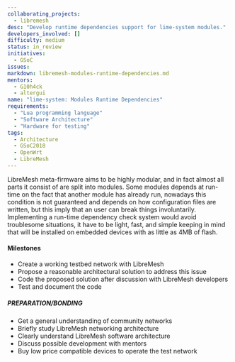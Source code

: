 ```yaml
---
collaborating_projects:
  - libremesh
desc: "Develop runtime dependencies support for lime-system modules."
developers_involved: []
difficulty: medium
status: in_review
initiatives:
  - GSoC
issues:
markdown: libremesh-modules-runtime-dependencies.md
mentors:
  - G10h4ck
  - altergui
name: "lime-system: Modules Runtime Dependencies"
requirements:
  - "Lua programming language"
  - "Software Architecture"
  - "Hardware for testing"
tags:
  - Architecture
  - GSoC2018
  - OpenWrt
  - LibreMesh
---
```



LibreMesh meta-firmware aims to be highly modular, and in fact almost all parts
it consist of are split into modules. Some modules depends at run-time on the
fact that another module has already run, nowadays this condition is not
guaranteed and depends on how configuration files are written, but this imply
that an user can break things involuntarily.
Implementing a run-time dependency check system would avoid troublesome
situations, it have to be light, fast, and simple keeping in mind that will be
installed on embedded devices with as little as 4MB of flash.


#### Milestones

* Create a working testbed network with LibreMesh
* Propose a reasonable architectural solution to address this issue
* Code the proposed solution after discussion with LibreMesh developers
* Test and document the code


##### PREPARATION/BONDING

* Get a general understanding of community networks
* Briefly study LibreMesh networking architecture
* Clearly understand LibreMesh software architecture
* Discuss possible development with mentors
* Buy low price compatible devices to operate the test network
